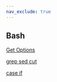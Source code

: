 ```yaml
---
nav_exclude: true
---
```


## Bash

[Get Options](bash_resources/opts.md)

[grep sed cut](bash_resources/grep-cut-sed.md)

[case if](bash_resources/case_if.md)